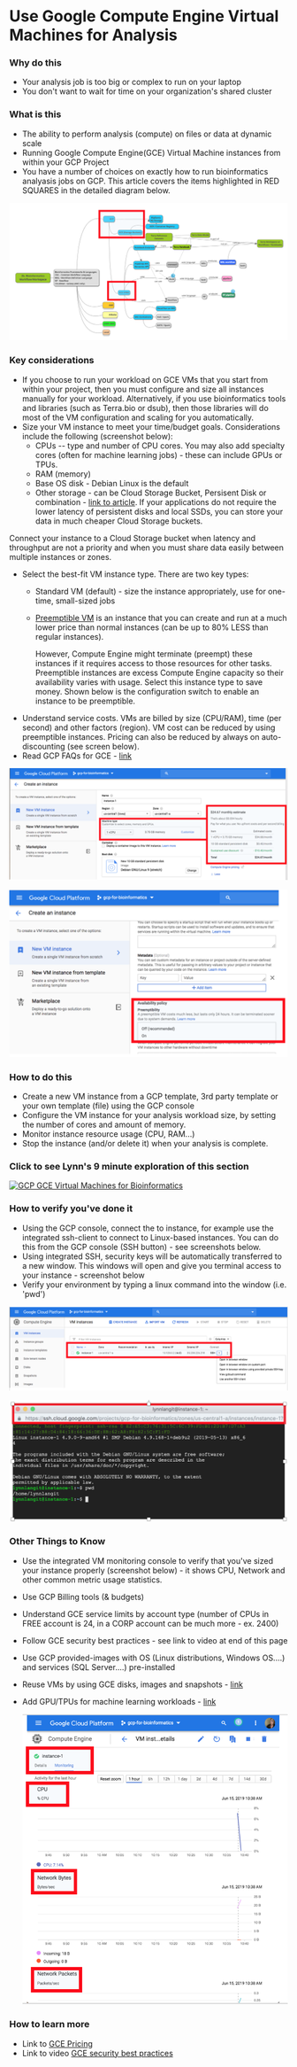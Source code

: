 # Use Google Compute Engine Virtual Machines for Analysis 

### Why do this
 - Your analysis job is too big or complex to run on your laptop
 - You don't want to wait for time on your organization's shared cluster

### What is this
 - The ability to perform analysis (compute) on files or data at dynamic scale 
 - Running Google Compute Engine(GCE) Virtual Machine instances from within your GCP Project
 - You have a number of choices on exactly how to run bioinformatics analyasis jobs on GCP. This article covers the items highlighted in RED SQUARES in the detailed diagram below. 

[![gce](/images/gce-path.png)]()


### Key considerations
 - If you choose to run your workload on GCE VMs that you start from within your project, then you must configure and size all instances manually for your workload.  Alternatively, if you use bioinformatics tools and libraries (such as Terra.bio or dsub), then those libraries will do most of the VM configuration and scaling for you automatically.  
 - Size your VM instance to meet your time/budget goals.  Considerations include the following (screenshot below):  
      - CPUs -- type and number of CPU cores.  You may also add specialty cores (often for machine learning jobs) - these can include GPUs or TPUs.
      - RAM (memory)
      - Base OS disk - Debian Linux is the default
      - Other storage - can be Cloud Storage Bucket, Persisent Disk or combination - [link to article](https://cloud.google.com/compute/docs/disks/). If your applications do not require the lower latency of persistent disks and local SSDs, you can store your data in much cheaper Cloud Storage buckets.

Connect your instance to a Cloud Storage bucket when latency and throughput are not a priority and when you must share data easily between multiple instances or zones.
- Select the best-fit VM instance type.  There are two key types:
    - Standard VM (default) - size the instance appropriately, use for one-time, small-sized jobs
    - [Preemptible VM](https://cloud.google.com/compute/docs/instances/preemptible) is an instance that you can create and run at a much lower price than normal instances (can be up to 80% LESS than regular instances). 
    
      However, Compute Engine might terminate (preempt) these instances if it requires access to those resources for other tasks. Preemptible instances are excess Compute Engine capacity so their availability varies with usage. Select this instance type to save money.  Shown below is the configuration switch to enable an instance to be preemptible.  
 - Understand service costs. VMs are billed by size (CPU/RAM), time (per second) and other factors (region).  VM cost can be reduced by using preemptible instances.  Pricing can also be reduced by always on auto-discounting (see screen below).
 - Read GCP FAQs for GCE - [link](https://cloud.google.com/compute/docs/faq)

 [![gcp-instance](/images/gce-instance.png)]()

 [![gcp-preempt](/images/preempt.png)]()

### How to do this
 - Create a new VM instance from a GCP template, 3rd party template or your own template (file) using the GCP console
 - Configure the VM instance for your analysis workload size, by setting the number of cores and amount of memory.
 - Monitor instance resource usage (CPU, RAM...)
 - Stop the instance (and/or delete it) when your analysis is complete.

 ### Click to see Lynn's 9 minute exploration of this section  
[![GCP GCE Virtual Machines for Bioinformatics](http://img.youtube.com/vi/Nb5Lb5uwbng/0.jpg)](http://www.youtube.com/watch?v=Nb5Lb5uwbng "GCP GCE Virtual Machines for Bioinformatics")

### How to verify you've done it
 - Using the GCP console, connect the to instance, for example use the integrated ssh-client to connect to Linux-based instances.  You can do this from the GCP console (SSH button) - see screenshots below.  
 - Using integrated SSH, security keys will be automatically transferred to a new window. This windows will open and give you terminal access to your instance - screenshot below
 - Verify your environment by typing a linux command into the window (i.e. 'pwd')

  [![gce-connect](/images/gce-connect.png)]()

  [![ssh](/images/ssh.png)]()

### Other Things to Know
 - Use the integrated VM monitoring console to verify that you've sized your instance properly (screenshot below) - it shows CPU, Network and other common metric usage statistics.
 - Use GCP Billing tools (& budgets)
 - Understand GCE service limits by account type (number of CPUs in FREE account is 24, 
  in a CORP account can be much more - ex. 2400)
 - Follow GCE security best practices - see link to video at end of this page
 - Use GCP provided-images with OS (Linux distributions, Windows OS....) and services (SQL Server....) pre-installed
 - Reuse VMs by using GCE disks, images and snapshots - [link](https://cloud.google.com/compute/docs/instances/)
 - Add GPU/TPUs for machine learning workloads - [link](https://cloud.google.com/compute/docs/gpus/add-gpus)

   [![gce-monitor](/images/gce-monitor.png)]()

### How to learn more
 - Link to [GCE Pricing](https://cloud.google.com/compute/pricing#machinetype)
 - Link to video [GCE security best practices](https://www.youtube.com/watch?v=qDyjE1fIqkk)